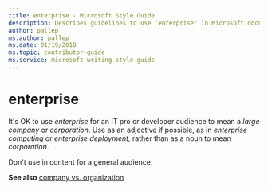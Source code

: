 ```yaml
---
title: enterprise - Microsoft Style Guide
description: Describes guidelines to use 'enterprise' in Microsoft documents. Don't use in content for a general audience.
author: pallep
ms.author: pallep
ms.date: 01/19/2018
ms.topic: contributor-guide
ms.service: microsoft-writing-style-guide
---
```


# enterprise

It's OK to use *enterprise* for an IT pro or developer audience to mean a *large company* or *corporation*. Use as an adjective if possible, as in *enterprise computing* or *enterprise deployment,* rather than as a noun to mean *corporation*.

Don't use in content for a general audience.  

**See also** [company vs. organization](~/a-z-word-list-term-collections/c/company-vs-organization.md)
